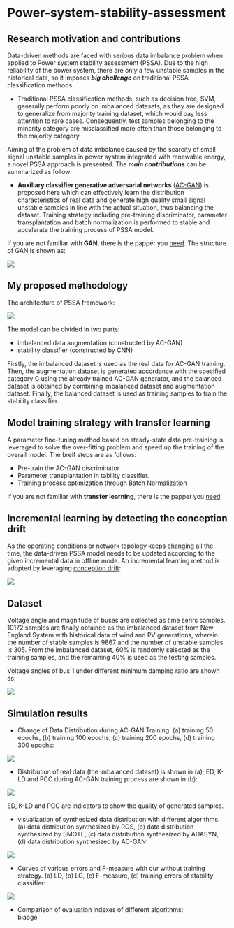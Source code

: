 # Power-system-stability-assessment

## Research motivation and contributions<br>
Data-driven methods are faced with serious data imbalance problem when applied to Power system stability assessment (PSSA). Due to the high reliability of the power system, there are only a few unstable samples in the historical data, so it imposes ***big challenge*** on traditional PSSA classification methods:<br>
* Traditional PSSA classification methods, such as decision tree, SVM, generally perform poorly on imbalanced datasets, as they are designed to generalize from majority training dataset, which would pay less attention to rare cases. Consequently, test samples belonging to the minority category are misclassified more often than those belonging to the majority category.<br>

Aiming at the problem of data imbalance caused by the scarcity of small signal unstable samples in power system integrated with renewable energy, a novel PSSA approach is presented. The ***main contributions*** can be summarized as follow:<br>
*	**Auxiliary classifier generative adversarial networks** ([AC-GAN](https://arxiv.org/pdf/1610.09585.pdf)) is proposed here which can effectively learn the distribution characteristics of real data and generate high quality small signal unstable samples in line with the actual situation, thus balancing the dataset. Training strategy including pre-training discriminator, parameter transplantation and batch normalization  is performed to stable and accelerate the training process of PSSA model. <br>

If you are not familiar with **GAN**, there is the papper you [need](https://arxiv.org/pdf/1406.2661.pdf). The structure of GAN is shown as:<br>

![](https://github.com/ZichaoMeng95/Power-system-stability-assessment/blob/master/image/ac-gan%20arcitecture.png) 

## My proposed methodology<br>
The architecture of PSSA framework:<br>

![](https://github.com/ZichaoMeng95/Power-system-stability-assessment/blob/master/image/Complete%20model%20for%20stability%20assessment.png) 

The model can be divided in two parts:

* imbalanced data augmentation  (constructed by AC-GAN)
* stability classifier (constructed by CNN)

Firstly, the imbalanced dataset is used as the real data for AC-GAN training. Then, the augmentation dataset is generated accordance with the specified category C using the already trained AC-GAN generator, and the balanced dataset is obtained by combining imbalanced dataset and augmentation dataset. Finally, the balanced dataset is used as training samples to train the stability classifier.<br>

## Model training strategy with transfer learning<br>
A parameter fine-tuning method based on steady-state data pre-training is leveraged to solve the over-fitting problem and speed up the training of the overall model. The breif steps are as follows:<br>
* Pre-train the AC-GAN discriminator
* Parameter transplantation in tability classifier.
* Training process optimization through Batch Normalization

If you are not familiar with **transfer learning**, there is the papper you [need](https://ieeexplore.ieee.org/stamp/stamp.jsp?tp=&arnumber=5288526). 

## Incremental learning by detecting the conception drift<br>
As the operating conditions or network topology keeps changing all the time, the data-driven PSSA model needs to be updated according to the given incremental data in offline mode. An incremental learning method is adopted by leveraging [conception drift](http://sweet.ua.pt/gladys/Papers/ADMA_GamaCastillo_06.pdf):<br>


![](https://github.com/ZichaoMeng95/Power-system-stability-assessment/blob/master/image/Scheme%20of%20the%20incremental%20learning..png) 

## Dataset<br>
Voltage angle and magnitude of buses are collected as time serirs samples. 10172 samples  are finally obtained as the imbalanced dataset from New England System with historical data of wind and PV generations, wherein the number of stable samples is 9867 and the number of unstable samples is 305. From the imbalanced dataset, 60% is randomly selected as the training samples, and the remaining 40% is used as the testing samples.<br>

Voltage angles of bus 1 under different minimum damping ratio are shown as:<br>

![](https://github.com/ZichaoMeng95/Power-system-stability-assessment/blob/master/image/Voltage%20angle%20of%20bus%201%20under%20different%20damping%20ratio.png) 

## Simulation results<br>
* Change of Data Distribution during AC-GAN Training. (a) training 50 epochs, (b) training 100 epochs, (c) training 200 epochs, (d) training 300 epochs:<br>

![](https://github.com/ZichaoMeng95/Power-system-stability-assessment/blob/master/image/Distribution%20of%20generated%20data%20during%20AC-GAN%20training%20process.png)

* Distribution of real data (the imbalanced dataset) is shown in (a); ED, K-LD and PCC during AC-GAN training process are shown in (b):<br>

![](https://github.com/ZichaoMeng95/Power-system-stability-assessment/blob/master/image/Distribution%20of%20real%20data%3B%20(b)%20ED%2C%20K-LD%20and%20PCC%20during%20AC-GAN%20training%20process.png)

ED, K-LD and PCC are indicators to show the quality of generated samples.

* visualization of synthesized data distribution with different algorithms. (a) data distribution synthesized by ROS, (b) data distribution synthesized by SMOTE, (c) data distribution synthesized by ADASYN, (d) data distribution synthesized by AC-GAN:<br>

![](https://github.com/ZichaoMeng95/Power-system-stability-assessment/blob/master/image/visualization%20of%20synthesized%20data%20distribution%20with%20different%20algorithms.png)

* Curves of various errors and F-measure with our without training strategy. (a) LD, (b) LG, (c) F-measure, (d) training errors of stability classifier:<br>

![](https://github.com/ZichaoMeng95/Power-system-stability-assessment/blob/master/image/Curves%20of%20various%20errors%20and%20F-measure%20with%20our%20without%20training%20strategy.png)

* Comparison of evaluation indexes of different algorithms:<br>
biaoge

